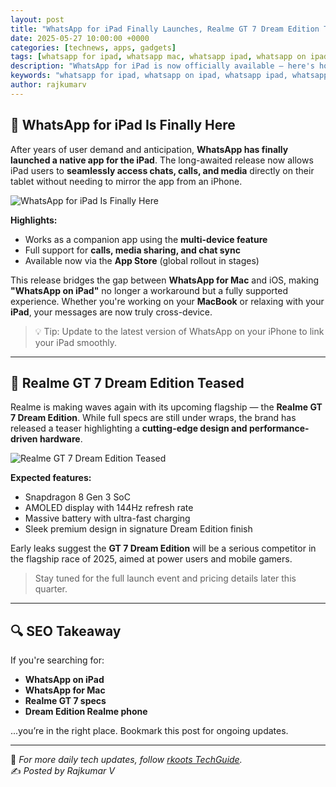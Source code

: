 ```yaml
---
layout: post
title: "WhatsApp for iPad Finally Launches, Realme GT 7 Dream Edition Teased"
date: 2025-05-27 10:00:00 +0000
categories: [technews, apps, gadgets]
tags: [whatsapp for ipad, whatsapp mac, whatsapp ipad, whatsapp on ipad, realme gt 7, dream edition, realme flagship, whatsapp desktop, tech updates]
description: "WhatsApp for iPad is now officially available — here's how it works. Meanwhile, Realme teases its GT 7 Dream Edition with cutting-edge specs and design."
keywords: "whatsapp for ipad, whatsapp on ipad, whatsapp ipad, whatsapp mac, realme gt 7, realme gt 7 dream edition, whatsapp desktop app, new realme phone, realme flagship 2025"
author: rajkumarv
---
```


## 📱 WhatsApp for iPad Is Finally Here

After years of user demand and anticipation, **WhatsApp has finally launched a native app for the iPad**. The long-awaited release now allows iPad users to **seamlessly access chats, calls, and media** directly on their tablet without needing to mirror the app from an iPhone.

![WhatsApp for iPad Is Finally Here](/assets/img/content/whatsappforipad.png)

**Highlights:**
- Works as a companion app using the **multi-device feature**
- Full support for **calls, media sharing, and chat sync**
- Available now via the **App Store** (global rollout in stages)

This release bridges the gap between **WhatsApp for Mac** and iOS, making **"WhatsApp on iPad"** no longer a workaround but a fully supported experience. Whether you're working on your **MacBook** or relaxing with your **iPad**, your messages are now truly cross-device.

> 💡 Tip: Update to the latest version of WhatsApp on your iPhone to link your iPad smoothly.

---

## 🚀 Realme GT 7 Dream Edition Teased

Realme is making waves again with its upcoming flagship — the **Realme GT 7 Dream Edition**. While full specs are still under wraps, the brand has released a teaser highlighting a **cutting-edge design and performance-driven hardware**.

![Realme GT 7 Dream Edition Teased](/assets/img/content/realmeg7.png)

**Expected features:**
- Snapdragon 8 Gen 3 SoC
- AMOLED display with 144Hz refresh rate
- Massive battery with ultra-fast charging
- Sleek premium design in signature Dream Edition finish

Early leaks suggest the **GT 7 Dream Edition** will be a serious competitor in the flagship race of 2025, aimed at power users and mobile gamers.

> Stay tuned for the full launch event and pricing details later this quarter.

---

## 🔍 SEO Takeaway

If you're searching for:
- **WhatsApp on iPad**
- **WhatsApp for Mac**
- **Realme GT 7 specs**
- **Dream Edition Realme phone**

...you’re in the right place. Bookmark this post for ongoing updates.

---

📢 _For more daily tech updates, follow [rkoots TechGuide](https://rkoots.github.io)._  
✍️ _Posted by Rajkumar V_

